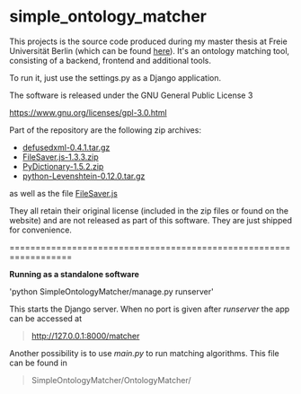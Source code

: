# simple_ontology_matcher
This projects is the source code produced during my master thesis at Freie Universität Berlin (which can be found [here](https://github.com/Pschroet/master-thesis-ps-ontology-matching)). It's an ontology matching tool, consisting of a backend, frontend and additional tools.

To run it, just use the settings.py as a Django application.

The software is released under the GNU General Public License 3

https://www.gnu.org/licenses/gpl-3.0.html

Part of the repository are the following zip archives:
- [defusedxml-0.4.1.tar.gz](https://pypi.python.org/pypi/defusedxml/)
- [FileSaver.js-1.3.3.zip](https://github.com/eligrey/FileSaver.js)
- [PyDictionary-1.5.2.zip](https://pypi.python.org/pypi/PyDictionary)
- [python-Levenshtein-0.12.0.tar.gz](https://github.com/dimlev/pylevenshtein)

as well as the file [FileSaver.js](https://github.com/eligrey/FileSaver.js)

They all retain their original license (included in the zip files or found on the website) and are not released as part of this software. They are just shipped for convenience.

==================================================================

__Running as a standalone software__

'python SimpleOntologyMatcher/manage.py runserver'

This starts the Django server. When no port is given after *runserver* the app can be accessed at

> http://127.0.0.1:8000/matcher

Another possibility is to use *main.py* to run matching algorithms. This file can be found in

> SimpleOntologyMatcher/OntologyMatcher/
